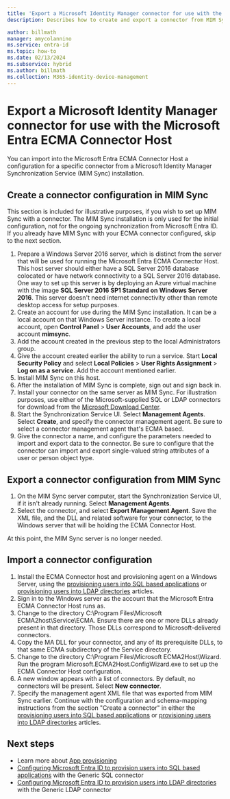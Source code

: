 ```yaml
---
title: 'Export a Microsoft Identity Manager connector for use with the Microsoft Entra ECMA Connector Host'
description: Describes how to create and export a connector from MIM Sync to be used with the Microsoft Entra ECMA Connector Host.

author: billmath
manager: amycolannino
ms.service: entra-id
ms.topic: how-to
ms.date: 02/13/2024
ms.subservice: hybrid
ms.author: billmath
ms.collection: M365-identity-device-management
---
```



# Export a Microsoft Identity Manager connector for use with the Microsoft Entra ECMA Connector Host

You can import into the Microsoft Entra ECMA Connector Host a configuration for a specific connector from a Microsoft Identity Manager Synchronization Service (MIM Sync) installation. 


## Create a connector configuration in MIM Sync
This section is included for illustrative purposes, if you wish to set up MIM Sync with a connector. The MIM Sync installation is only used for the initial configuration, not for the ongoing synchronization from Microsoft Entra ID.  If you already have MIM Sync with your ECMA connector configured, skip to the next section.

 1. Prepare a Windows Server 2016 server, which is distinct from the server that will be used for running the Microsoft Entra ECMA Connector Host. This host server should either have a SQL Server 2016 database colocated or have network connectivity to a SQL Server 2016 database. One way to set up this server is by deploying an Azure virtual machine with the image **SQL Server 2016 SP1 Standard on Windows Server 2016**. This server doesn't need internet connectivity other than remote desktop access for setup purposes.
 1. Create an account for use during the MIM Sync installation. It can be a local account on that Windows Server instance. To create a local account, open **Control Panel** > **User Accounts**, and add the user account **mimsync**.
 1. Add the account created in the previous step to the local Administrators group.
 1. Give the account created earlier the ability to run a service. Start **Local Security Policy** and select **Local Policies** > **User Rights Assignment** > **Log on as a service**. Add the account mentioned earlier.
 1. Install MIM Sync on this host.
 1. After the installation of MIM Sync is complete, sign out and sign back in.
 1. Install your connector on the same server as MIM Sync. For illustration purposes, use either of the Microsoft-supplied SQL or LDAP connectors for download from the [Microsoft Download Center](https://www.microsoft.com/download/details.aspx?id=51495).
 1. Start the Synchronization Service UI. Select **Management Agents**. Select **Create**, and specify the connector management agent. Be sure to select a connector management agent that's ECMA based.
 1. Give the connector a name, and configure the parameters needed to import and export data to the connector. Be sure to configure that the connector can import and export single-valued string attributes of a user or person object type.

## Export a connector configuration from MIM Sync

 1. On the MIM Sync server computer, start the Synchronization Service UI, if it isn't already running. Select **Management Agents**.
 1. Select the connector, and select **Export Management Agent**. Save the XML file, and the DLL and related software for your connector, to the Windows server that will be holding the ECMA Connector Host.

At this point, the MIM Sync server is no longer needed.

## Import a connector configuration

 1. Install the ECMA Connector host and provisioning agent on a Windows Server, using the [provisioning users into SQL based applications](on-premises-sql-connector-configure.md#3-install-and-configure-the-azure-ad-connect-provisioning-agent) or [provisioning users into LDAP directories](on-premises-ldap-connector-configure.md#install-and-configure-the-azure-ad-connect-provisioning-agent) articles.
 1. Sign in to the Windows server as the account that the Microsoft Entra ECMA Connector Host runs as.
 1. Change to the directory C:\Program Files\Microsoft ECMA2host\Service\ECMA. Ensure there are one or more DLLs already present in that directory. Those DLLs correspond to Microsoft-delivered connectors.
 1. Copy the MA DLL for your connector, and any of its prerequisite DLLs, to that same ECMA subdirectory of the Service directory.
 1. Change to the directory C:\Program Files\Microsoft ECMA2Host\Wizard. Run the program Microsoft.ECMA2Host.ConfigWizard.exe to set up the ECMA Connector Host configuration.
 1. A new window appears with a list of connectors. By default, no connectors will be present. Select **New connector**.
 1. Specify the management agent XML file that was exported from MIM Sync earlier. Continue with the configuration and schema-mapping instructions from the section "Create a connector" in either the [provisioning users into SQL based applications](on-premises-sql-connector-configure.md#6-create-a-generic-sql-connector) or [provisioning users into LDAP directories](on-premises-ldap-connector-configure.md#configure-a-generic-ldap-connector) articles.

## Next steps

- Learn more about [App provisioning](user-provisioning.md)
- [Configuring Microsoft Entra ID to provision users into SQL based applications](on-premises-sql-connector-configure.md) with the Generic SQL connector
- [Configuring Microsoft Entra ID to provision users into LDAP directories](on-premises-ldap-connector-configure.md) with the Generic LDAP connector
